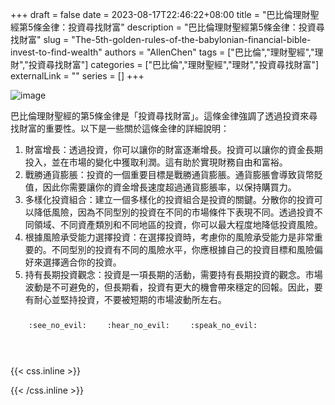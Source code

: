 +++ 
draft = false
date = 2023-08-17T22:46:22+08:00
title = "巴比倫理財聖經第5條金律：投資尋找財富"
description = "巴比倫理財聖經第5條金律：投資尋找財富"
slug = "The-5th-golden-rules-of-the-babylonian-financial-bible-invest-to-find-wealth"
authors = "AllenChen"
tags = ["巴比倫","理財聖經","理財","投資尋找財富"]
categories = ["巴比倫","理財聖經","理財","投資尋找財富"]
externalLink = ""
series = []
+++

![image](/images/post/A-rabbit-with-big-blue-eyes-investing-and-making-much-money-and-saving-money-in-the-bank-with-Van-Gogh-style.jpeg)

巴比倫理財聖經的第5條金律是「投資尋找財富」。這條金律強調了透過投資來尋找財富的重要性。以下是一些關於這條金律的詳細說明：

1. 財富增長：透過投資，你可以讓你的財富逐漸增長。投資可以讓你的資金長期投入，並在市場的變化中獲取利潤。這有助於實現財務自由和富裕。
2. 戰勝通貨膨脹：投資的一個重要目標是戰勝通貨膨脹。通貨膨脹會導致貨幣貶值，因此你需要讓你的資金增長速度超過通貨膨脹率，以保持購買力。
3. 多樣化投資組合：建立一個多樣化的投資組合是投資的關鍵。分散你的投資可以降低風險，因為不同型別的投資在不同的市場條件下表現不同。透過投資不同領域、不同資產類別和不同地區的投資，你可以最大程度地降低投資風險。
4. 根據風險承受能力選擇投資：在選擇投資時，考慮你的風險承受能力是非常重要的。不同型別的投資有不同的風險水平，你應根據自己的投資目標和風險偏好來選擇適合你的投資。
5. 持有長期投資觀念：投資是一項長期的活動，需要持有長期投資的觀念。市場波動是不可避免的，但長期看，投資有更大的機會帶來穩定的回報。因此，要有耐心並堅持投資，不要被短期的市場波動所左右。

<p><span class="nowrap"><span class="emojify">🙈</span> <code>:see_no_evil:</code></span>  <span class="nowrap"><span class="emojify">🙉</span> <code>:hear_no_evil:</code></span>  <span class="nowrap"><span class="emojify">🙊</span> <code>:speak_no_evil:</code></span></p>
<br>
    

{{< css.inline >}}
<style>
.emojify {
	font-family: Apple Color Emoji, Segoe UI Emoji, NotoColorEmoji, Segoe UI Symbol, Android Emoji, EmojiSymbols;
	font-size: 2rem;
	vertical-align: middle;
}
@media screen and (max-width:650px) {
  .nowrap {
    display: block;
    margin: 25px 0;
  }
}
</style>
{{< /css.inline >}}
